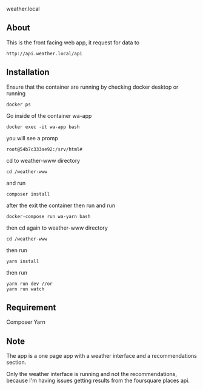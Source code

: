 weather.local

## About
This is the front facing web app, it request for data to 
```
http://api.weather.local/api
```


## Installation

Ensure that the container are running by checking docker desktop or running
```
docker ps
```
Go inside of the container wa-app
```
docker exec -it wa-app bash
```
you will see a promp
```
root@54b7c333ae92:/srv/html# 
```
cd to weather-www directory
```
cd /weather-www
```
and run
```
composer install
```
after the exit the container then run
and run
```
docker-compose run wa-yarn bash
```
then cd again to weather-www directory
```
cd /weather-www
```
then run
```
yarn install
```
then run
```
yarn run dev //or
yarn run watch
```
## Requirement
Composer
Yarn

## Note
The app is a one page app with a weather interface and a recommendations section.

Only the weather interface is running and not the recommendations, because I'm having issues
getting results from the foursquare places api.

